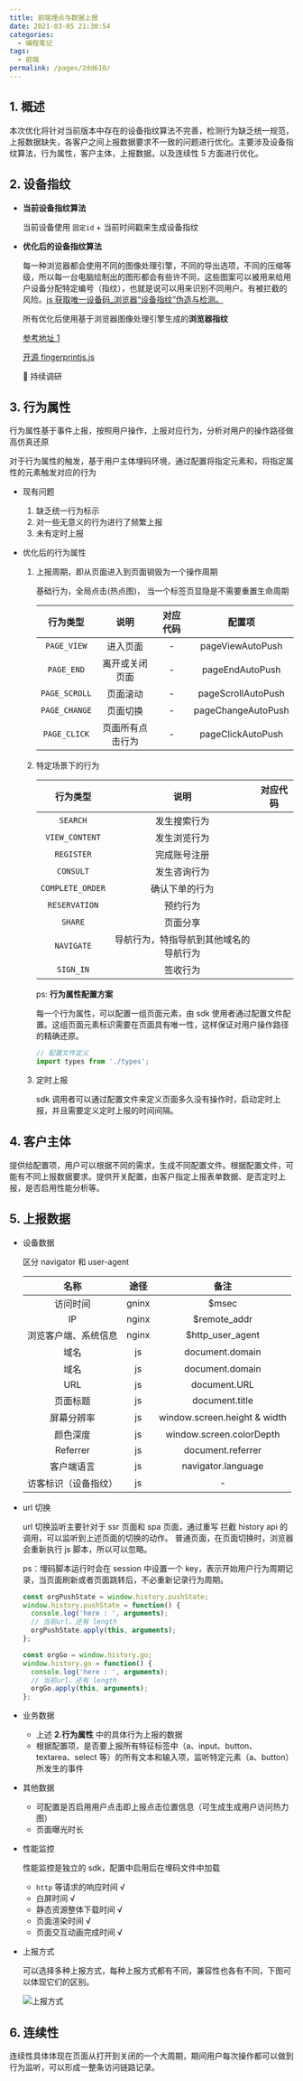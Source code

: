```yaml
---
title: 前端埋点与数据上报
date: 2021-03-05 21:30:54
categories:
  - 编程笔记
tags:
  - 前端
permalink: /pages/2dd610/
---
```


## 1. 概述

本次优化将针对当前版本中存在的设备指纹算法不完善，检测行为缺乏统一规范，上报数据缺失，各客户之间上报数据要求不一致的问题进行优化。主要涉及设备指纹算法，行为属性，客户主体，上报数据，以及连续性 5 方面进行优化。

## 2. 设备指纹

- **当前设备指纹算法**

  当前设备使用 `固定id` + 当前时间戳来生成设备指纹

- **优化后的设备指纹算法**

  每一种浏览器都会使用不同的图像处理引擎，不同的导出选项，不同的压缩等级，所以每一台电脑绘制出的图形都会有些许不同，这些图案可以被用来给用户设备分配特定编号（指纹），也就是说可以用来识别不同用户。有被拦截的风险。[js 获取唯一设备码\_浏览器“设备指纹”伪造与检测。](https://blog.csdn.net/weixin_39632467/article/details/112077424)

  所有优化后使用基于浏览器图像处理引擎生成的**浏览器指纹**

  [参考地址 1](https://www.cnblogs.com/chenweixuan/p/6590308.html)

  [开源 fingerprintjs.js](https://dev.fingerprintjs.com/docs)

  📌 持续调研

## 3. 行为属性

行为属性基于事件上报，按照用户操作，上报对应行为，分析对用户的操作路径做高仿真还原

对于行为属性的触发，基于用户主体埋码环境，通过配置将指定元素和，将指定属性的元素触发对应的行为

- 现有问题

  1. 缺乏统一行为标示
  2. 对一些无意义的行为进行了频繁上报
  3. 未有定时上报

- 优化后的行为属性

  1. 上报周期，即从页面进入到页面销毁为一个操作周期

     基础行为，全局点击(热点图)，
     当一个标签页显隐是不需要重置生命周期

     |   行为类型    |       说明       | 对应代码 |       配置项       |
     | :-----------: | :--------------: | :------: | :----------------: |
     |  `PAGE_VIEW`  |     进入页面     |    -     |  pageViewAutoPush  |
     |  `PAGE_END`   |  离开或关闭页面  |    -     |  pageEndAutoPush   |
     | `PAGE_SCROLL` |     页面滚动     |    -     | pageScrollAutoPush |
     | `PAGE_CHANGE` |     页面切换     |    -     | pageChangeAutoPush |
     | `PAGE_CLICK`  | 页面所有点击行为 |    -     | pageClickAutoPush  |

  2. 特定场景下的行为

     |     行为类型     |                  说明                  | 对应代码 |
     | :--------------: | :------------------------------------: | :------: |
     |     `SEARCH`     |              发生搜索行为              |
     |  `VIEW_CONTENT`  |              发生浏览行为              |
     |    `REGISTER`    |              完成账号注册              |
     |    `CONSULT`     |              发生咨询行为              |
     | `COMPLETE_ORDER` |             确认下单的行为             |
     |  `RESERVATION`   |                预约行为                |
     |     `SHARE`      |                页面分享                |
     |    `NAVIGATE`    | 导航行为，特指导航到其他域名的导航行为 |
     |    `SIGN_IN`     |                签收行为                |

     ps: **行为属性配置方案**

     每一个行为属性，可以配置一组页面元素，由 sdk 使用者通过配置文件配置。这组页面元素标识需要在页面具有唯一性，这样保证对用户操作路径的精确还原。

     ```ts
     // 配置文件定义
     import types from './types';
     ```

  3. 定时上报

     sdk 调用者可以通过配置文件来定义页面多久没有操作时，启动定时上报，并且需要定义定时上报的时间间隔。

## 4. 客户主体

提供给配置项，用户可以根据不同的需求，生成不同配置文件。根据配置文件，可能有不同上报数据要求。提供开关配置，由客户指定上报表单数据、是否定时上报，是否启用性能分析等。

## 5. 上报数据

- 设备数据

  区分 navigator 和 user-agent

  |         名称         | 途径  |             备注             |
  | :------------------: | :---: | :--------------------------: |
  |       访问时间       | gninx |            \$msec            |
  |          IP          | nginx |        \$remote_addr         |
  | 浏览客户端、系统信息 | nginx |      \$http_user_agent       |
  |         域名         |  js   |       document.domain        |
  |         域名         |  js   |       document.domain        |
  |         URL          |  js   |         document.URL         |
  |       页面标题       |  js   |        document.title        |
  |      屏幕分辨率      |  js   | window.screen.height & width |
  |       颜色深度       |  js   |   window.screen.colorDepth   |
  |       Referrer       |  js   |      document.referrer       |
  |      客户端语言      |  js   |      navigator.language      |
  | 访客标识（设备指纹） |  js   |              -               |

- url 切换

  url 切换监听主要针对于 ssr 页面和 spa 页面，通过重写 拦截 history api 的调用，可以监听到上述页面的切换的动作。
  普通页面，在页面切换时，浏览器会重新执行 js 脚本，所以可以忽略。

  ps：埋码脚本运行时会在 session 中设置一个 key，表示开始用户行为周期记录，当页面刷新或者页面跳转后，不必重新记录行为周期。

  ```js
  const orgPushState = window.history.pushState;
  window.history.pushState = function() {
    console.log('here : ', arguments);
    // 当前url，还有 length
    orgPushState.apply(this, arguments);
  };

  const orgGo = window.history.go;
  window.history.go = function() {
    console.log('here : ', arguments);
    // 当前url，还有 length
    orgGo.apply(this, arguments);
  };
  ```

- 业务数据

  - 上述 **2.行为属性** 中的具体行为上报的数据
  - 根据配置项，是否要上报所有特征标签中（a、input、button、textarea、select 等）的所有文本和输入项，监听特定元素（a、button）所发生的事件

- 其他数据

  - 可配置是否启用用户点击即上报点击位置信息（可生成生成用户访问热力图）
  - 页面曝光时长

- 性能监控

  性能监控是独立的 sdk，配置中启用后在埋码文件中加载

  - `http` 等请求的响应时间 √
  - 白屏时间 √
  - 静态资源整体下载时间 √
  - 页面渲染时间 √
  - 页面交互动画完成时间 √

- 上报方式

  可以选择多种上报方式，每种上报方式都有不同，兼容性也各有不同，下图可以体现它们的区别。

  ![上报方式](https://cdn.clearlywind.com/static/images/浏览器数据发送方式对比.png)

## 6. 连续性

连续性具体体现在页面从打开到关闭的一个大周期，期间用户每次操作都可以做到行为监听，可以形成一整条访问链路记录。
